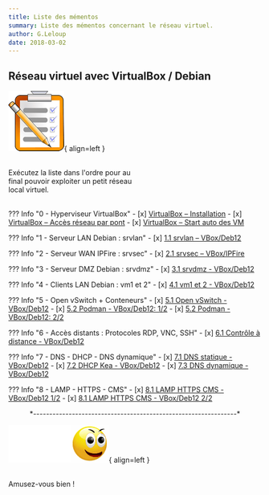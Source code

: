 ```yaml
---
title: Liste des mémentos
summary: Liste des mémentos concernant le réseau virtuel.
author: G.Leloup
date: 2018-03-02
---
```


## Réseau virtuel avec VirtualBox / Debian

![Image - Liste des mémentos](blog/images/2018/09/liste.png){ align=left }

&nbsp;  
Exécutez la liste dans l'ordre pour au  
final pouvoir exploiter un petit réseau  
local virtuel.  
&nbsp;

??? Info "0 - Hyperviseur VirtualBox"
    - [x] [VirtualBox – Installation](blog/posts/virtualbox-installation.md)
    - [x] [VirtualBox – Accès réseau par pont](blog/posts/virtualbox-pont-reseau.md)
    - [x] [VirtualBox – Start auto des VM](blog/posts/virtualbox-demarrage-auto-vm.md)

??? Info "1 - Serveur LAN Debian : srvlan"
    - [x] [1.1 srvlan – VBox/Deb12](blog/posts/serveur-debian12-srvlan-creation.md)

??? Info "2 - Serveur WAN IPFire : srvsec"
    - [x] [2.1 srvsec – VBox/IPFire](blog/posts/serveur-ipfire-srvsec-creation.md)

??? Info "3 - Serveur DMZ Debian : srvdmz"
    - [x] [3.1 srvdmz - VBox/Deb12](blog/posts/serveur-debian12-srvdmz-creation.md)

??? Info "4 - Clients LAN Debian : vm1 et 2"
    - [x] [4.1 vm1 et 2 - VBox/Deb12](blog/posts/clients-debian12-vm1-vm2-creation.md)

??? Info "5 - Open vSwitch + Conteneurs"
    - [x] [5.1 Open vSwitch - VBox/Deb12](blog/posts/openvswitch-debian12-ovs-creation.md)
    - [x] [5.2 Podman - VBox/Deb12: 1/2](blog/posts/podman-debian12-lxc-partie-1.md)
    - [x] [5.2 Podman - VBox/Deb12: 2/2](blog/posts/podman-debian12-lxc-partie-2.md)

??? Info "6 - Accès distants : Protocoles RDP, VNC, SSH"
    - [x] [6.1 Contrôle à distance - VBox/Deb12](blog/posts/controle-distant-debian12.md)

??? Info "7 - DNS - DHCP - DNS dynamique"
    - [x] [7.1 DNS statique - VBox/Deb12](blog/posts/dns-statique-debian12.md)
    - [x] [7.2 DHCP Kea - VBox/Deb12](blog/posts/dhcp-kea-debian12.md)
    - [x] [7.3 DNS dynamique - VBox/Deb12](blog/posts/dns-dynamique-debian12.md)

??? Info "8 - LAMP - HTTPS - CMS"
    - [x] [8.1 LAMP HTTPS CMS - VBox/Deb12 1/2](blog/posts/lamp-https-cms-partie-1-debian12.md)
    - [x] [8.1 LAMP HTTPS CMS - VBox/Deb12 2/2](blog/posts/lamp-https-cms-partie-2-debian12.md)
  
<center>*---------------------------------------------------------------*</center>

![Image - Emoticone souriante](blog/images/2018/09/emoticone_souriante_2018.png){ align=left }

&nbsp;  
Amusez-vous bien !
